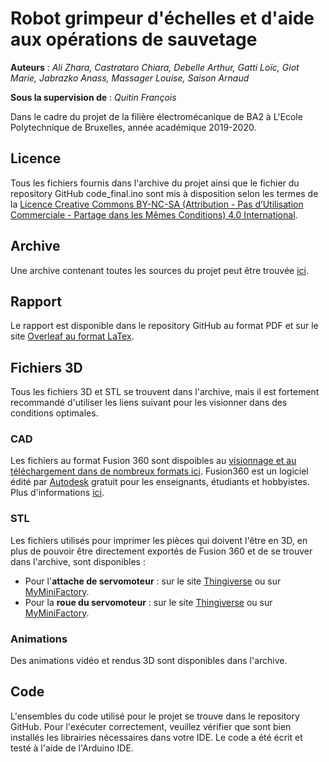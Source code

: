 # Robot grimpeur d'échelles et d'aide aux opérations de sauvetage
**Auteurs** : *Ali Zhara, Castrataro Chiara, Debelle Arthur, Gatti Loïc, Giot Marie, Jabrazko Anass, Massager Louise, Saison Arnaud*

**Sous la supervision de** : *Quitin François*

Dans le cadre du projet de la filière électromécanique de BA2 à L'Ecole Polytechnique de Bruxelles, année académique 2019-2020.

## Licence
Tous les fichiers fournis dans l'archive du projet ainsi que le fichier du repository GitHub code_final.ino sont mis à disposition selon les termes de la [Licence Creative Commons BY-NC-SA (Attribution - Pas d’Utilisation Commerciale - Partage dans les Mêmes Conditions) 4.0 International](http://creativecommons.org/licenses/by-nc-sa/4.0/).

## Archive
Une archive contenant toutes les sources du projet peut être trouvée [ici](https://drive.google.com/drive/folders/1vVeImNS2kArJ3hx-ogVJ2qdK5ueyyH92?usp=sharing).

## Rapport
Le rapport est disponible dans le repository GitHub au format PDF et sur le site [Overleaf au format LaTex](https://www.overleaf.com/read/prnvphzqzdnq).

## Fichiers 3D
Tous les fichiers 3D et STL se trouvent dans l'archive, mais il est fortement recommandé d'utiliser les liens suivant pour les visionner dans des conditions optimales.

### CAD
Les fichiers au format Fusion 360 sont dispoibles au [visionnage et au téléchargement dans de nombreux formats ici](https://a360.co/33EKLTD). Fusion360 est un logiciel édité par [Autodesk](https://www.autodesk.be/fr) gratuit pour les enseignants, étudiants et hobbyistes. Plus d'informations [ici](https://www.autodesk.com/products/fusion-360/students-teachers-educators).

### STL
Les fichiers utilisés pour imprimer les pièces qui doivent l'être en 3D, en plus de pouvoir être directement exportés de Fusion 360 et de se trouver dans l'archive, sont disponibles :
- Pour l'**attache de servomoteur** : sur le site [Thingiverse](https://www.thingiverse.com/thing:4221623) ou sur [MyMiniFactory](mmf.io/o/114820).
- Pour la **roue du servomoteur** : sur le site [Thingiverse](https://www.thingiverse.com/thing:4221674) ou sur [MyMiniFactory](mmf.io/o/114814).

### Animations
Des animations vidéo et rendus 3D sont disponibles dans l'archive.

## Code
L'ensembles du code utilisé pour le projet se trouve dans le repository GitHub.
Pour l'exécuter correctement, veuillez vérifier que sont bien installés les librairies nécessaires dans votre IDE. Le code a été écrit et testé à l'aide de l'Arduino IDE.
